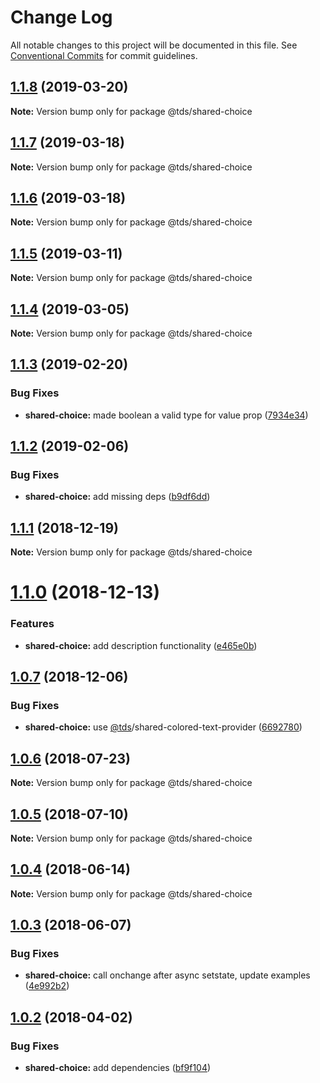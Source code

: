 # Change Log

All notable changes to this project will be documented in this file.
See [Conventional Commits](https://conventionalcommits.org) for commit guidelines.

## [1.1.8](https://github.com/telus/tds-core/compare/@tds/shared-choice@1.1.7...@tds/shared-choice@1.1.8) (2019-03-20)

**Note:** Version bump only for package @tds/shared-choice





## [1.1.7](https://github.com/telus/tds-core/compare/@tds/shared-choice@1.1.6...@tds/shared-choice@1.1.7) (2019-03-18)

**Note:** Version bump only for package @tds/shared-choice





## [1.1.6](https://github.com/telus/tds-core/compare/@tds/shared-choice@1.1.5...@tds/shared-choice@1.1.6) (2019-03-18)

**Note:** Version bump only for package @tds/shared-choice





## [1.1.5](https://github.com/telus/tds-core/compare/@tds/shared-choice@1.1.4...@tds/shared-choice@1.1.5) (2019-03-11)

**Note:** Version bump only for package @tds/shared-choice





## [1.1.4](https://github.com/telus/tds-core/compare/@tds/shared-choice@1.1.3...@tds/shared-choice@1.1.4) (2019-03-05)

**Note:** Version bump only for package @tds/shared-choice





## [1.1.3](https://github.com/telus/tds-core/compare/@tds/shared-choice@1.1.2...@tds/shared-choice@1.1.3) (2019-02-20)

### Bug Fixes

- **shared-choice:** made boolean a valid type for value prop ([7934e34](https://github.com/telus/tds-core/commit/7934e34))

## [1.1.2](https://github.com/telus/tds-core/compare/@tds/shared-choice@1.1.1...@tds/shared-choice@1.1.2) (2019-02-06)

### Bug Fixes

- **shared-choice:** add missing deps ([b9df6dd](https://github.com/telus/tds-core/commit/b9df6dd))

<a name="1.1.1"></a>

## [1.1.1](https://github.com/telus/tds-core/compare/@tds/shared-choice@1.1.0...@tds/shared-choice@1.1.1) (2018-12-19)

**Note:** Version bump only for package @tds/shared-choice

<a name="1.1.0"></a>

# [1.1.0](https://github.com/telus/tds-core/compare/@tds/shared-choice@1.0.7...@tds/shared-choice@1.1.0) (2018-12-13)

### Features

- **shared-choice:** add description functionality ([e465e0b](https://github.com/telus/tds-core/commit/e465e0b))

<a name="1.0.7"></a>

## [1.0.7](https://github.com/telus/tds-core/compare/@tds/shared-choice@1.0.6...@tds/shared-choice@1.0.7) (2018-12-06)

### Bug Fixes

- **shared-choice:** use [@tds](https://github.com/tds)/shared-colored-text-provider ([6692780](https://github.com/telus/tds-core/commit/6692780))

<a name="1.0.6"></a>

## [1.0.6](https://github.com/telus/tds-core/compare/@tds/shared-choice@1.0.5...@tds/shared-choice@1.0.6) (2018-07-23)

**Note:** Version bump only for package @tds/shared-choice

<a name="1.0.5"></a>

## [1.0.5](https://github.com/telus/tds-core/compare/@tds/shared-choice@1.0.4...@tds/shared-choice@1.0.5) (2018-07-10)

**Note:** Version bump only for package @tds/shared-choice

<a name="1.0.4"></a>

## [1.0.4](https://github.com/telusdigital/tds-core/compare/@tds/shared-choice@1.0.3...@tds/shared-choice@1.0.4) (2018-06-14)

**Note:** Version bump only for package @tds/shared-choice

<a name="1.0.3"></a>

## [1.0.3](https://github.com/telus/tds-core/compare/@tds/shared-choice@1.0.2...@tds/shared-choice@1.0.3) (2018-06-07)

### Bug Fixes

- **shared-choice:** call onchange after async setstate, update examples ([4e992b2](https://github.com/telus/tds-core/commit/4e992b2))

<a name="1.0.2"></a>

## [1.0.2](https://github.com/telusdigital/tds/compare/@tds/shared-choice@1.0.1...@tds/shared-choice@1.0.2) (2018-04-02)

### Bug Fixes

- **shared-choice:** add dependencies ([bf9f104](https://github.com/telusdigital/tds/commit/bf9f104))
